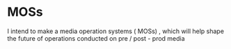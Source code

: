 # MOSs
I intend to make a media operation systems ( MOSs) , which will help shape the future of operations conducted on pre / post - prod media
